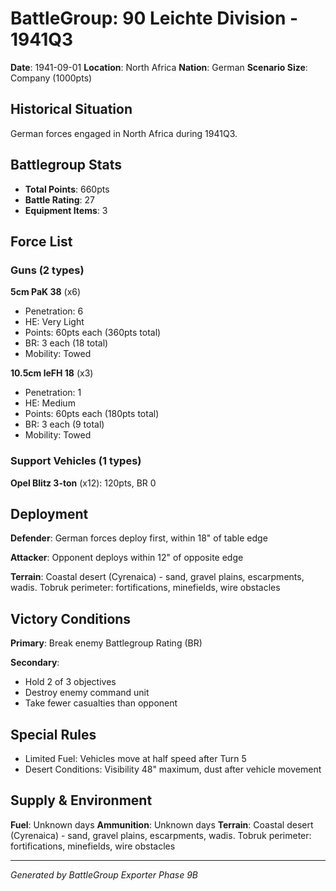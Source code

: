 # BattleGroup: 90 Leichte Division - 1941Q3

**Date**: 1941-09-01
**Location**: North Africa
**Nation**: German
**Scenario Size**: Company (1000pts)

## Historical Situation

German forces engaged in North Africa during 1941Q3.

## Battlegroup Stats

- **Total Points**: 660pts
- **Battle Rating**: 27
- **Equipment Items**: 3

## Force List

### Guns (2 types)

**5cm PaK 38** (x6)
- Penetration: 6
- HE: Very Light
- Points: 60pts each (360pts total)
- BR: 3 each (18 total)
- Mobility: Towed

**10.5cm leFH 18** (x3)
- Penetration: 1
- HE: Medium
- Points: 60pts each (180pts total)
- BR: 3 each (9 total)
- Mobility: Towed

### Support Vehicles (1 types)

**Opel Blitz 3-ton** (x12): 120pts, BR 0

## Deployment

**Defender**: German forces deploy first, within 18" of table edge

**Attacker**: Opponent deploys within 12" of opposite edge

**Terrain**: Coastal desert (Cyrenaica) - sand, gravel plains, escarpments, wadis. Tobruk perimeter: fortifications, minefields, wire obstacles

## Victory Conditions

**Primary**: Break enemy Battlegroup Rating (BR)

**Secondary**:
- Hold 2 of 3 objectives
- Destroy enemy command unit
- Take fewer casualties than opponent

## Special Rules

- Limited Fuel: Vehicles move at half speed after Turn 5
- Desert Conditions: Visibility 48" maximum, dust after vehicle movement

## Supply & Environment

**Fuel**: Unknown days
**Ammunition**: Unknown days
**Terrain**: Coastal desert (Cyrenaica) - sand, gravel plains, escarpments, wadis. Tobruk perimeter: fortifications, minefields, wire obstacles

---

*Generated by BattleGroup Exporter Phase 9B*
